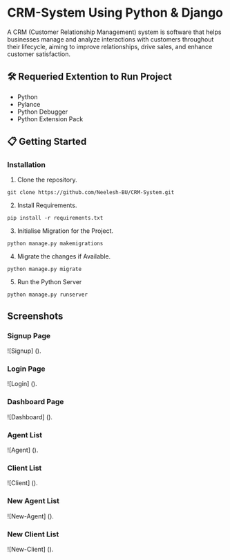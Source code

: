 # CRM-System Using Python & Django

A CRM (Customer Relationship Management) system is software that helps businesses manage and analyze interactions with customers throughout their lifecycle, aiming to improve relationships, drive sales, and enhance customer satisfaction.

## 🛠️ Requeried Extention to Run Project

- Python
- Pylance
- Python Debugger
- Python Extension Pack

## 📋 Getting Started

### Installation

1. Clone the repository.
```
git clone https://github.com/Neelesh-BU/CRM-System.git
```

2. Install Requirements.
```
pip install -r requirements.txt
```

3. Initialise Migration for the Project. 
```
python manage.py makemigrations
```

4. Migrate the changes if Available.
```
python manage.py migrate
```

5. Run the Python Server
```
python manage.py runserver
```

## Screenshots

### Signup Page
![Signup] ().

### Login Page
![Login] ().

### Dashboard Page
![Dashboard] ().

### Agent List
![Agent] ().

### Client List
![Client] ().

### New Agent List
![New-Agent] ().

### New Client List
![New-Client] ().
